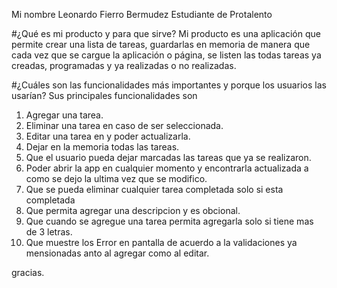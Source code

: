 Mi nombre
Leonardo Fierro Bermudez
Estudiante de Protalento

#¿Qué es mi producto y para que sirve?
Mi producto es una aplicación que permite crear una lista de tareas, guardarlas en memoria
de manera que cada vez que se cargue la aplicación o página, se listen las todas tareas ya creadas, programadas y ya realizadas o no realizadas.


#¿Cuáles son las funcionalidades más importantes y porque los usuarios las usarían?
Sus principales funcionalidades son 
1. Agregar una tarea.
2. Eliminar una tarea en caso de ser seleccionada.
3. Editar una tarea en y poder actualizarla.
4. Dejar en la memoria todas las tareas.
5. Que el usuario pueda dejar marcadas las tareas que ya se realizaron.
6. Poder abrir la app en cualquier momento y encontrarla actualizada a como se dejo la ultima vez que se modifico.
7. Que se pueda eliminar cualquier tarea completada solo si esta completada
8. Que permita agregar una descripcion y es obcional.
9. Que cuando se agregue una tarea permita agregarla solo si tiene mas de 3 letras.
10. Que muestre los Error en pantalla de acuerdo a la validaciones ya mensionadas anto al agregar    como al editar.



gracias.
